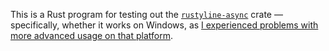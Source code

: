 This is a Rust program for testing out the
[`rustyline-async`](https://github.com/zyansheep/rustyline-async) crate —
specifically, whether it works on Windows, as [I experienced problems with more
advanced usage on that platform](https://github.com/jwodder/confab/issues/168).
